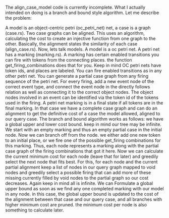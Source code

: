 The align_case_model code is currently incomplete. What I actually intended on doing is a branch and bound style algorithm. Let me describe the problem:

A model is an object-centric petri (oc_petri_net) net, a case is a graph (case.rs). Two case graphs can be aligned. This uses an algorithm, calculating the cost to create an injective function from one graph to the other. Basically, the alignment states the similarity of each case (align_case.rs). Now, lets talk models. A model is a oc petri net. A petri net has a marking (marking.rs). A marking has certain enabled transitions you can fire with tokens from the connecting places. the function get_firing_combinations does that for you. Keep in mind OC petri nets have token ids, and places are labeled. You can fire enabled transitions as in any other petri net. You can generate a partial case graph from any firing sequence of the petri net. For every firing, add a new event node of the correct event type, and connect the event node in the directly follows relation as well as connecting it to the correct object nodes. The object nodes involved in an event can be identified via the token id of the tokens used in the firing. A petri net marking is in a final state if all tokens are in the final marking. In that case we have a complete case graph and can do an alignment to get the definitive cost of a case the model allowed, aligned to our query case.
The branch and bound algorithm works as follows: we have a global upper and lower cost bound. keep in mind our tree may be infinite. We start with an empty marking and thus an empty partial case in the initial node. Now we can branch off from the node. we either add one new token to an initial place, or we fire one of the possible get_firing combinations for this marking. Thus, each node represents a marking along with the partial case graph of the firing combinations that got it here. Now we can calculate the current minimum cost for each node (leave that for later) and greedily select the next node that fits best. For this, for each node and the current partial alignment keep a list of nodes in our query graph mapped to void nodes and greedily select a possible firing that can add more of these missing currently filled by void nodes to the partial graph so our cost decreases. Again keep in mind all is infinite. We can Formulate a global upper bound as soon as we find any one completed marking with our model in any node. in this case, the global upper bound is updated to the cost of the alignment between that case and our query case, and all branches with higher minimum cost are pruned. the minimum cost per node is also something to calculate later.
